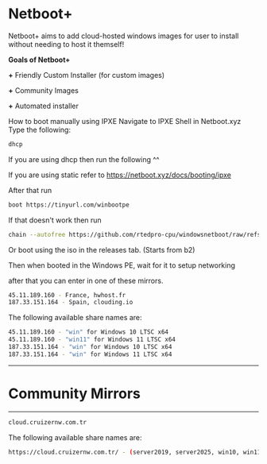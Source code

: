 # Netboot+
Netboot+ aims to add cloud-hosted windows images for user to install without needing to host it themself!


**Goals of Netboot+**

**+** Friendly Custom Installer (for custom images)

**+** Community Images

**+** Automated installer



How to boot manually using IPXE
Navigate to IPXE Shell in Netboot.xyz
Type the following:
```bash
dhcp
```
If you are using dhcp then run the following ^^

If you are using static refer to https://netboot.xyz/docs/booting/ipxe

After that run
```bash
boot https://tinyurl.com/winbootpe
```

If that doesn't work then run
```bash
chain --autofree https://github.com/rtedpro-cpu/windowsnetboot/raw/refs/heads/main/release/custom/boot.ipxe
```


Or boot using the iso in the releases tab. (Starts from b2)


Then when booted in the Windows PE, wait for it to setup networking

after that you can enter in one of these mirrors.

```bash
45.11.189.160 - France, hwhost.fr
187.33.151.164 - Spain, clouding.io
```

The following available share names are:

```bash
45.11.189.160 - "win" for Windows 10 LTSC x64
45.11.189.160 - "win11" for Windows 11 LTSC x64
187.33.151.164 - "win" for Windows 10 LTSC x64
187.33.151.164 - "win" for Windows 11 LTSC x64
```

--------------------------------------------
# Community Mirrors
--------------------------------------------

```bash
cloud.cruizernw.com.tr
```


The following available share names are:


```bash
https://cloud.cruizernw.com.tr/ - (server2019, server2025, win10, win11)
```
